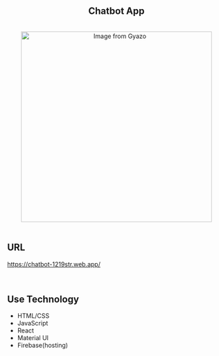 <br />

<h2 align="center">Chatbot App</h2>

<br />

<div align="center">
<a href="https://gyazo.com/83772add7c6906e1d5cd8491b17f02cb"><img src="https://i.gyazo.com/83772add7c6906e1d5cd8491b17f02cb.gif" alt="Image from Gyazo" width="440"/></a>
</div>

<br />

## URL

https://chatbot-1219str.web.app/

<br />

## Use Technology

- HTML/CSS
- JavaScript
- React
- Material UI
- Firebase(hosting)